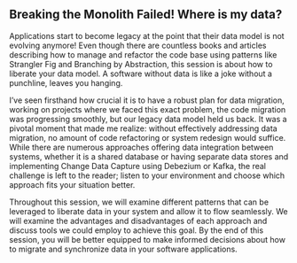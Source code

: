 ## Breaking the Monolith Failed! Where is my data?

Applications start to become legacy at the point that their data model is not evolving anymore! Even though there are
countless books and articles describing how to manage and refactor the code base using patterns like Strangler Fig and
Branching by Abstraction, this session is about how to liberate your data model. A software without data is like a joke
without a punchline, leaves you hanging.

I’ve seen firsthand how crucial it is to have a robust plan for data migration, working on projects where we faced this
exact problem, the code migration was progressing smoothly, but our legacy data model held us back. It was a pivotal
moment that made me realize: without effectively addressing data migration, no amount of code refactoring or system
redesign would suffice. While there are numerous approaches offering data integration between systems, whether it is a
shared database or having separate data stores and implementing Change Data Capture using Debezium or Kafka, the real
challenge is left to the reader; listen to your environment and choose which approach fits your situation better.

Throughout this session, we will examine different patterns that can be leveraged to liberate data in your system and
allow it to flow seamlessly. We will examine the advantages and disadvantages of each approach and discuss tools we
could employ to achieve this goal. By the end of this session, you will be better equipped to make informed decisions
about how to migrate and synchronize data in your software applications.
